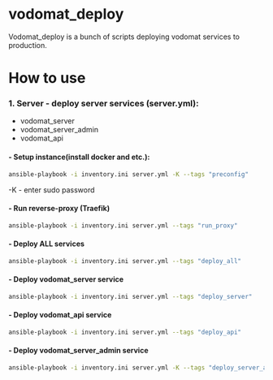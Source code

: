 # vodomat_deploy

Vodomat_deploy is a bunch of scripts deploying vodomat services to production.

# How to use
### 1. Server - deploy server services (server.yml):
 - vodomat_server
 - vodomat_server_admin
 - vodomat_api

#### - Setup instance(install docker and etc.):
```bash
ansible-playbook -i inventory.ini server.yml -K --tags "preconfig"
```
-K - enter sudo password

#### - Run reverse-proxy (Traefik)
```bash
ansible-playbook -i inventory.ini server.yml --tags "run_proxy"
```

#### - Deploy ALL services
```bash
ansible-playbook -i inventory.ini server.yml --tags "deploy_all"
```

#### - Deploy vodomat_server service
```bash
ansible-playbook -i inventory.ini server.yml --tags "deploy_server"
```

#### - Deploy vodomat_api service
```bash
ansible-playbook -i inventory.ini server.yml --tags "deploy_api"
```

#### - Deploy vodomat_server_admin service
```bash
ansible-playbook -i inventory.ini server.yml -K --tags "deploy_server_admin"
```
